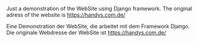 Just a demonstration of the WebSite using Django framework. The original adress of the website is https://handys.com.de/

Eine Demonstration der WebSite, die arbeitet mit dem Framework Django. Die originale Webdresse der WebSite ist https://handys.com.de/